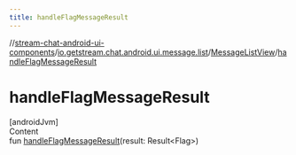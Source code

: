 ```yaml
---
title: handleFlagMessageResult
---
```

//[stream-chat-android-ui-components](../../../index.md)/[io.getstream.chat.android.ui.message.list](../index.md)/[MessageListView](index.md)/[handleFlagMessageResult](handleFlagMessageResult.md)



# handleFlagMessageResult  
[androidJvm]  
Content  
fun [handleFlagMessageResult](handleFlagMessageResult.md)(result: Result&lt;Flag&gt;)  



